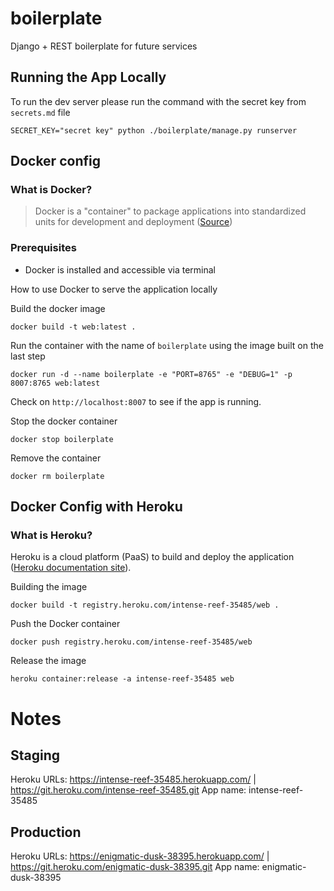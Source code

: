 # boilerplate
Django + REST boilerplate for future services

## Running the App Locally
To run the dev server please run the command with the secret key from `secrets.md` file
```
SECRET_KEY="secret key" python ./boilerplate/manage.py runserver
```

## Docker config
### What is Docker?
> Docker is a "container" to package applications into standardized units for development and deployment ([Source](https://www.docker.com/resources/what-container))

### Prerequisites
- Docker is installed and accessible via terminal

How to use Docker to serve the application locally

Build the docker image
```
docker build -t web:latest .
```

Run the container with the name of `boilerplate` using the image built on the last step
```
docker run -d --name boilerplate -e "PORT=8765" -e "DEBUG=1" -p 8007:8765 web:latest
```

Check on `http://localhost:8007` to see if the app is running.

Stop the docker container
```
docker stop boilerplate
```

Remove the container
```
docker rm boilerplate
```

## Docker Config with Heroku
### What is Heroku?
Heroku is a cloud platform (PaaS) to build and deploy the application ([Heroku documentation site](https://devcenter.heroku.com/categories/reference)). 

Building the image
```
docker build -t registry.heroku.com/intense-reef-35485/web .
```

Push the Docker container
```
docker push registry.heroku.com/intense-reef-35485/web 
```

Release the image
```
heroku container:release -a intense-reef-35485 web
```

# Notes
## Staging
Heroku URLs: https://intense-reef-35485.herokuapp.com/ | https://git.heroku.com/intense-reef-35485.git
App name: intense-reef-35485

## Production
Heroku URLs: https://enigmatic-dusk-38395.herokuapp.com/ | https://git.heroku.com/enigmatic-dusk-38395.git
App name: enigmatic-dusk-38395